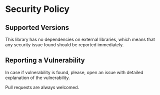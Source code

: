 # Security Policy

## Supported Versions

This library has no dependencies on external libraries, which means that any security issue found should be reported immediately.

## Reporting a Vulnerability

In case if vulnerability is found, please, open an issue with detailed explanation of the vulnerability.

Pull requests are always welcomed.
